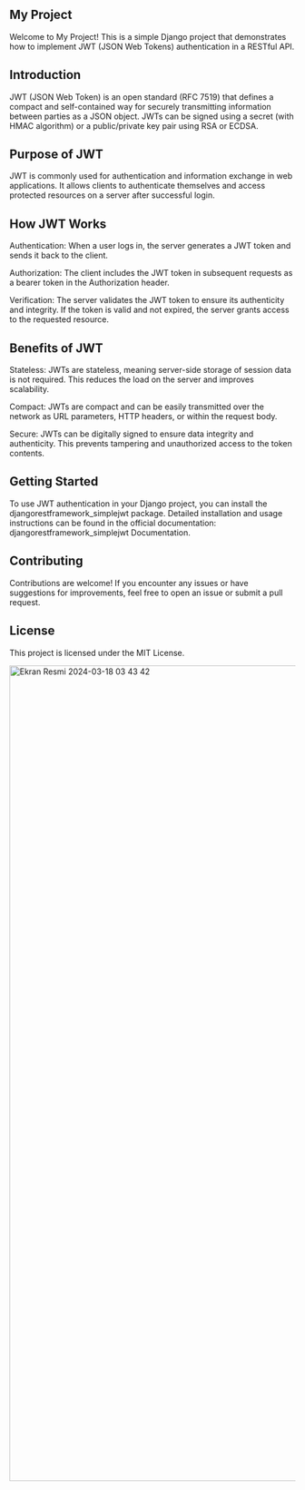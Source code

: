 ## My Project
Welcome to My Project! This is a simple Django project that demonstrates how to implement JWT (JSON Web Tokens) authentication in a RESTful API.

## Introduction
JWT (JSON Web Token) is an open standard (RFC 7519) that defines a compact and self-contained way for securely transmitting information between parties as a JSON object. JWTs can be signed using a secret (with HMAC algorithm) or a public/private key pair using RSA or ECDSA.

## Purpose of JWT
JWT is commonly used for authentication and information exchange in web applications. It allows clients to authenticate themselves and access protected resources on a server after successful login.

## How JWT Works
Authentication: When a user logs in, the server generates a JWT token and sends it back to the client.

Authorization: The client includes the JWT token in subsequent requests as a bearer token in the Authorization header.

Verification: The server validates the JWT token to ensure its authenticity and integrity. If the token is valid and not expired, the server grants access to the requested resource.

## Benefits of JWT
Stateless: JWTs are stateless, meaning server-side storage of session data is not required. This reduces the load on the server and improves scalability.

Compact: JWTs are compact and can be easily transmitted over the network as URL parameters, HTTP headers, or within the request body.

Secure: JWTs can be digitally signed to ensure data integrity and authenticity. This prevents tampering and unauthorized access to the token contents.

## Getting Started

To use JWT authentication in your Django project, you can install the djangorestframework_simplejwt package. Detailed installation and usage instructions can be found in the official documentation: djangorestframework_simplejwt Documentation.

## Contributing
Contributions are welcome! If you encounter any issues or have suggestions for improvements, feel free to open an issue or submit a pull request.

## License
This project is licensed under the MIT License.

<img width="1438" alt="Ekran Resmi 2024-03-18 03 43 42" src="https://github.com/ARTUMLU/DJANGO-CREATE-JASONWEBTOKEN/assets/86891887/eaf2fd6a-1db5-4360-aa05-053698a6b69d">

